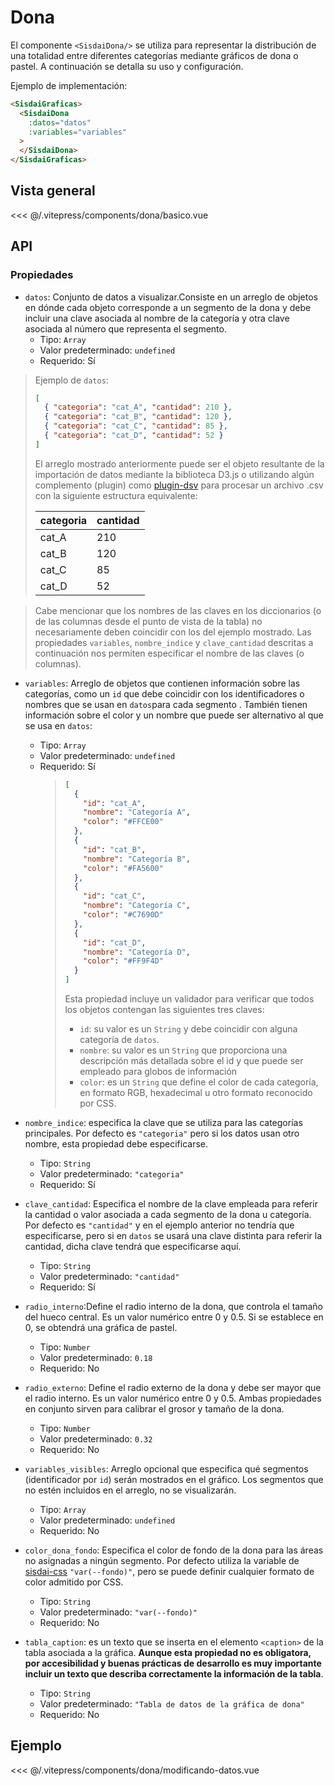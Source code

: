 <script setup>
    import Basico from "../../.vitepress/components/dona/basico.vue";
    import ModificandoDatos from "../../.vitepress/components/dona/modificando-datos.vue";
</script>

# Dona

El componente `<SisdaiDona/>` se utiliza para representar la distribución de una totalidad entre diferentes categorías mediante gráficos de dona o pastel. A continuación se detalla su uso y configuración.

Ejemplo de implementación:

```html
<SisdaiGraficas>
  <SisdaiDona
    :datos="datos"
    :variables="variables"
  >
  </SisdaiDona>
</SisdaiGraficas>
```

## Vista general

<Basico/>
<<< @/.vitepress/components/dona/basico.vue

## API

### Propiedades

- `datos`: Conjunto de datos a visualizar.Consiste en un arreglo de objetos en dónde cada objeto corresponde a un segmento de la dona y debe incluir una clave asociada al nombre de la categoría y otra clave asociada al número que representa el segmento.
  - Tipo: `Array`
  - Valor predeterminado: `undefined`
  - Requerido: Sí

> Ejemplo de `datos`:
>
> ```json
> [
>   { "categoria": "cat_A", "cantidad": 210 },
>   { "categoria": "cat_B", "cantidad": 120 },
>   { "categoria": "cat_C", "cantidad": 85 },
>   { "categoria": "cat_D", "cantidad": 52 }
> ]
> ```
>
> El arreglo mostrado anteriormente puede ser el objeto resultante de la importación de datos mediante la biblioteca D3.js o utilizando algún complemento (plugin) como [plugin-dsv](https://www.npmjs.com/package/@rollup/plugin-dsv) para procesar un archivo .csv con la siguiente estructura equivalente:
>
> <table>
> <thead>
> <tr>
> <th>categoria</th>
> <th>cantidad</th>
> </tr>
> </thead>
> <tbody>
> <tr>
> <td>cat_A</td>
> <td>210</td>
> </tr>
> <tr>
> <td>cat_B</td>
> <td>120</td>
> </tr>
> <tr>
> <td>cat_C</td>
> <td>85</td>
> </tr>
> <tr>
> <td>cat_D</td>
> <td>52</td>
> </tr>
> </tbody>
> </table>

> Cabe mencionar que los nombres de las claves en los diccionarios (o de las columnas desde el punto de vista de la tabla) no necesariamente deben coincidir con los del ejemplo mostrado. Las propiedades `variables`, `nombre_indice` y `clave_cantidad` descritas a continuación nos permiten especificar el nombre de las claves (o columnas).

- `variables`: Arreglo de objetos que contienen información sobre las categorías, como un `id` que debe coincidir con los identificadores o nombres que se usan en `datos`para cada segmento . También tienen información sobre el color y un nombre que puede ser alternativo al que se usa en `datos`:

  - Tipo: `Array`
  - Valor predeterminado: `undefined`
  - Requerido: Sí
    > ```json
    > [
    >   {
    >     "id": "cat_A",
    >     "nombre": "Categoría A",
    >     "color": "#FFCE00"
    >   },
    >   {
    >     "id": "cat_B",
    >     "nombre": "Categoría B",
    >     "color": "#FA5600"
    >   },
    >   {
    >     "id": "cat_C",
    >     "nombre": "Categoría C",
    >     "color": "#C7690D"
    >   },
    >   {
    >     "id": "cat_D",
    >     "nombre": "Categoría D",
    >     "color": "#FF9F4D"
    >   }
    > ]
    > ```
    >
    > Esta propiedad incluye un validador para verificar que todos los objetos contengan las siguientes tres claves:
    >
    > - `id`: su valor es un `String` y debe coincidir con alguna categoría de `datos`.
    > - `nombre`: su valor es un `String` que proporciona una descripción más detallada sobre el id y que puede ser empleado para globos de información
    > - `color`: es un `String` que define el color de cada categoría, en formato RGB, hexadecimal u otro formato reconocido por CSS.

- `nombre_indice`: especifica la clave que se utiliza para las categorías principales. Por defecto es `"categoria"` pero si los datos usan otro nombre, esta propiedad debe especificarse.
  - Tipo: `String`
  - Valor predeterminado: `"categoria"`
  - Requerido: Sí
- `clave_cantidad`: Especifica el nombre de la clave empleada para referir la cantidad o valor asociada a cada segmento de la dona u categoría. Por defecto es `"cantidad"` y en el ejemplo anterior no tendría que especificarse, pero si en `datos` se usará una clave distinta para referir la cantidad, dicha clave tendrá que especificarse aquí.
  - Tipo: `String`
  - Valor predeterminado: `"cantidad"`
  - Requerido: Sí
- `radio_interno`:Define el radio interno de la dona, que controla el tamaño del hueco central. Es un valor numérico entre 0 y 0.5. Si se establece en 0, se obtendrá una gráfica de pastel.

  - Tipo: `Number`
  - Valor predeterminado: `0.18`
  - Requerido: No

- `radio_externo`: Define el radio externo de la dona y debe ser mayor que el radio interno. Es un valor numérico entre 0 y 0.5. Ambas propiedades en conjunto sirven para calibrar el grosor y tamaño de la dona.

  - Tipo: `Number`
  - Valor predeterminado: `0.32`
  - Requerido: No

- `variables_visibles`: Arreglo opcional que especifica qué segmentos (identificador por `id`) serán mostrados en el gráfico. Los segmentos que no estén incluidos en el arreglo, no se visualizarán.

  - Tipo: `Array`
  - Valor predeterminado: `undefined`
  - Requerido: No

- `color_dona_fondo`: Especifica el color de fondo de la dona para las áreas no asignadas a ningún segmento. Por defecto utiliza la variable de [sisdai-css](https://github.com/CentroGeo/sisdai-css) `"var(--fondo)"`, pero se puede definir cualquier formato de color admitido por CSS.
  - Tipo: `String`
  - Valor predeterminado: `"var(--fondo)"`
  - Requerido: No
- `tabla_caption`: es un texto que se inserta en el elemento `<caption>` de la tabla asociada a la gráfica. **Aunque esta propiedad no es obligatora, por accesibilidad y buenas prácticas de desarrollo es muy importante incluir un texto que describa correctamente la información de la tabla**.
  - Tipo: `String`
  - Valor predeterminado: `"Tabla de datos de la gráfica de dona"`
  - Requerido: No

## Ejemplo

<ModificandoDatos/>
<<< @/.vitepress/components/dona/modificando-datos.vue
